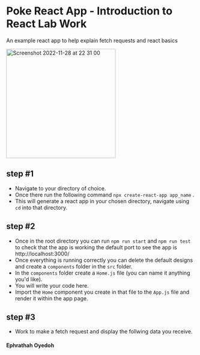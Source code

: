 # Poke React App  - Introduction to React Lab Work
An example react app to help explain fetch requests and react basics

<img width="291" alt="Screenshot 2022-11-28 at 22 31 00" src="https://user-images.githubusercontent.com/60614102/204410729-97fcb7df-4ee3-4b31-afe0-eef7d49210f8.png">

## step #1
- Navigate to your directory of choice.
- Once there run the following command `npx create-react-app app_name` .
- This will generate a react app in your chosen directory, navigate using `cd` into that directory.

## step #2
- Once in the root directory you can run `npm run start` and `npm run test` to check that the app is working the default port to see the app is http://localhost:3000/ 
- Once everything is running correctly you can delete the default designs and create a `components` folder in the `src` folder. 
- In the `components` folder create a `Home.js` file (you can name it anything you'd like).
- You will write your code here. 
- Import the `Home` component you create in that file to the `App.js` file and render it within the app page. 

## step #3
 - Work to make a fetch request and display the follwing data you receive. 


#### Ephrathah Oyedoh 

